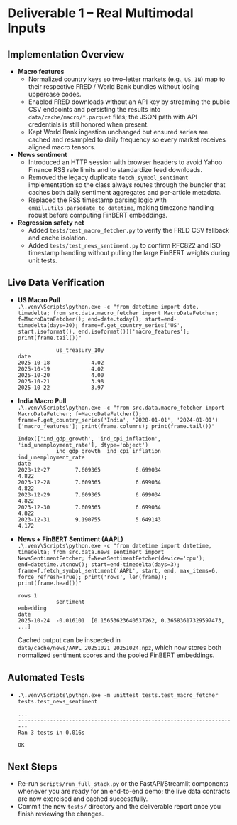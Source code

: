 # Deliverable 1 – Real Multimodal Inputs

## Implementation Overview

- **Macro features**
  - Normalized country keys so two-letter markets (e.g., `US`, `IN`) map to their respective FRED / World Bank bundles without losing uppercase codes.
  - Enabled FRED downloads without an API key by streaming the public CSV endpoints and persisting the results into `data/cache/macro/*.parquet` files; the JSON path with API credentials is still honored when present.
  - Kept World Bank ingestion unchanged but ensured series are cached and resampled to daily frequency so every market receives aligned macro tensors.
- **News sentiment**
  - Introduced an HTTP session with browser headers to avoid Yahoo Finance RSS rate limits and to standardize feed downloads.
  - Removed the legacy duplicate `fetch_symbol_sentiment` implementation so the class always routes through the bundler that caches both daily sentiment aggregates and per-article metadata.
  - Replaced the RSS timestamp parsing logic with `email.utils.parsedate_to_datetime`, making timezone handling robust before computing FinBERT embeddings.
- **Regression safety net**
  - Added `tests/test_macro_fetcher.py` to verify the FRED CSV fallback and cache isolation.
  - Added `tests/test_news_sentiment.py` to confirm RFC822 and ISO timestamp handling without pulling the large FinBERT weights during unit tests.

## Live Data Verification

- **US Macro Pull**  
  `.\.venv\Scripts\python.exe -c "from datetime import date, timedelta; from src.data.macro_fetcher import MacroDataFetcher; f=MacroDataFetcher(); end=date.today(); start=end-timedelta(days=30); frame=f.get_country_series('US', start.isoformat(), end.isoformat())['macro_features']; print(frame.tail())"`

  ```text
              us_treasury_10y
  date
  2025-10-18             4.02
  2025-10-19             4.02
  2025-10-20             4.00
  2025-10-21             3.98
  2025-10-22             3.97
  ```
- **India Macro Pull**  
  `.\.venv\Scripts\python.exe -c "from src.data.macro_fetcher import MacroDataFetcher; f=MacroDataFetcher(); frame=f.get_country_series('India', '2020-01-01', '2024-01-01')['macro_features']; print(frame.columns); print(frame.tail())"`

  ```text
  Index(['ind_gdp_growth', 'ind_cpi_inflation', 'ind_unemployment_rate'], dtype='object')
              ind_gdp_growth  ind_cpi_inflation  ind_unemployment_rate
  date
  2023-12-27        7.609365           6.699034                  4.822
  2023-12-28        7.609365           6.699034                  4.822
  2023-12-29        7.609365           6.699034                  4.822
  2023-12-30        7.609365           6.699034                  4.822
  2023-12-31        9.190755           5.649143                  4.172
  ```

- **News + FinBERT Sentiment (AAPL)**  
  `.\.venv\Scripts\python.exe -c "from datetime import datetime, timedelta; from src.data.news_sentiment import NewsSentimentFetcher; f=NewsSentimentFetcher(device='cpu'); end=datetime.utcnow(); start=end-timedelta(days=3); frame=f.fetch_symbol_sentiment('AAPL', start, end, max_items=6, force_refresh=True); print('rows', len(frame)); print(frame.head())"`

  ```text
  rows 1
              sentiment                                          embedding
  date
  2025-10-24  -0.016101  [0.15653623640537262, 0.36583617329597473, ...]
  ```

  Cached output can be inspected in `data/cache/news/AAPL_20251021_20251024.npz`, which now stores both normalized sentiment scores and the pooled FinBERT embeddings.

## Automated Tests

- `.\.venv\Scripts\python.exe -m unittest tests.test_macro_fetcher tests.test_news_sentiment`

  ```text
  ...
  ----------------------------------------------------------------------
  Ran 3 tests in 0.016s

  OK
  ```

## Next Steps

- Re-run `scripts/run_full_stack.py` or the FastAPI/Streamlit components whenever you are ready for an end-to-end demo; the live data contracts are now exercised and cached successfully.
- Commit the new `tests/` directory and the deliverable report once you finish reviewing the changes.
